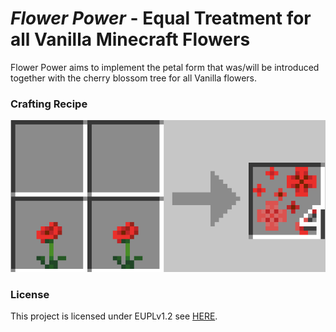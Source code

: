 # *Flower Power* - Equal Treatment for all Vanilla Minecraft Flowers

Flower Power aims to implement the petal form that was/will be introduced together with the cherry blossom tree for all Vanilla flowers.

### Crafting Recipe

![](.github/docs/crafting_recipe.png)

### License

This project is licensed under EUPLv1.2 see [HERE](./LICENSE).